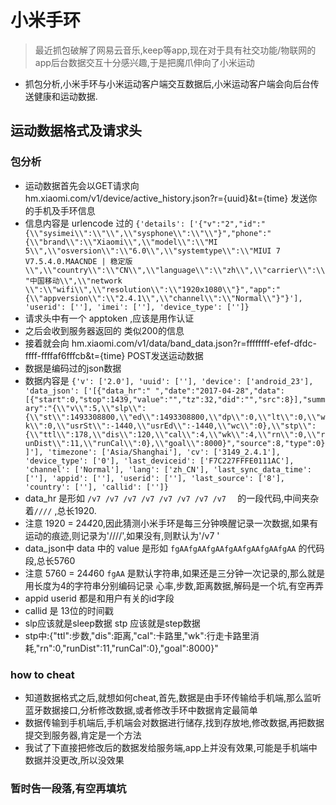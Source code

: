 # 小米手环
> 最近抓包破解了网易云音乐,keep等app,现在对于具有社交功能/物联网的app后台数据交互十分感兴趣,于是把魔爪伸向了小米运动
- 抓包分析,小米手环与小米运动客户端交互数据后,小米运动客户端会向后台传送健康和运动数据.
## 运动数据格式及请求头
### 包分析
- 运动数据首先会以GET请求向 hm.xiaomi.com/v1/device/active_history.json?r={uuid}&t={time} 发送你的手机及手环信息
- 信息内容是 urlencode 过的 `{'details': ['{"v":"2","id":"{\\"sysimei\\":\\"\\",\\"sysphone\\":\\"\\"}","phone":"{\\"brand\\":\\"Xiaomi\\",\\"model\\":\\"MI 5\\",\\"osversion\\":\\"6.0\\",\\"systemtype\\":\\"MIUI 7 V7.5.4.0.MAACNDE | 稳定版\\",\\"country\\":\\"CN\\",\\"language\\":\\"zh\\",\\"carrier\\":\\"中国移动\\",\\"network \\":\\"wifi\\",\\"resolution\\":\\"1920x1080\\"}","app":"{\\"appversion\\":\\"2.4.1\\",\\"channel\\":\\"Normal\\"}"}'], 'userid': [''], 'imei': [''], 'device_type': ['']}`
- 请求头中有一个 apptoken ,应该是用作认证
- 之后会收到服务器返回的 类似200的信息
- 接着就会向 hm.xiaomi.com/v1/data/band_data.json?r=ffffffff-efef-dfdc-ffff-ffffaf6fffcb&t={time} POST发送运动数据
- 数据是编码过的json数据
- 数据内容是 `{'v': ['2.0'], 'uuid': [''], 'device': ['android_23'], 'data_json': ['[{"data_hr":" ","date":"2017-04-28","data":[{"start":0,"stop":1439,"value":"","tz":32,"did":"","src":8}],"summary":"{\\"v\\":5,\\"slp\\":{\\"st\\":1493308800,\\"ed\\":1493308800,\\"dp\\":0,\\"lt\\":0,\\"wk\\":0,\\"usrSt\\":-1440,\\"usrEd\\":-1440,\\"wc\\":0},\\"stp\\":{\\"ttl\\":178,\\"dis\\":120,\\"cal\\":4,\\"wk\\":4,\\"rn\\":0,\\"runDist\\":11,\\"runCal\\":0},\\"goal\\":8000}","source":8,"type":0}]'], 'timezone': ['Asia/Shanghai'], 'cv': ['3149_2.4.1'], 'device_type': ['0'], 'last_deviceid': ['F7C227FFFE0111AC'], 'channel': ['Normal'], 'lang': ['zh_CN'], 'last_sync_data_time': [''], 'appid': [''], 'userid': [''], 'last_source': ['8'], 'country': [''], 'callid': ['']}`
- data_hr 是形如 `/v7 /v7 /v7 /v7 /v7 /v7 /v7 /v7  ` 的一段代码,中间夹杂着`////` ,总长1920.
- 注意 1920 = 24*4*20,因此猜测小米手环是每三分钟唤醒记录一次数据,如果有运动的痕迹,则记录为'////',如果没有,则默认为'/v7 '
- data_json中 data 中的 value 是形如 `fgAAfgAAfgAAfgAAfgAAfgAAfgAA` 的代码段,总长5760
- 注意 5760 = 24*4*60 `fgAA` 是默认字符串,如果还是三分钟一次记录的,那么就是用长度为4的字符串分别编码记录 心率,步数,距离数据,解码是一个坑,有空再弄
- appid userid 都是和用户有关的id字段
- callid 是 13位的时间戳
- slp应该就是sleep数据 stp 应该就是step数据
- stp中:{"ttl":步数,"dis":距离,"cal":卡路里,"wk":行走卡路里消耗,"rn":0,"runDist":11,"runCal":0},"goal":8000}"

### how to cheat
- 知道数据格式之后,就想如何cheat,首先,数据是由手环传输给手机端,那么监听蓝牙数据接口,分析修改数据,或者修改手环中数据肯定最简单
- 数据传输到手机端后,手机端会对数据进行储存,找到存放地,修改数据,再把数据提交到服务器,肯定是一个方法
- 我试了下直接把修改后的数据发给服务端,app上并没有效果,可能是手机端中数据并没更改,所以没效果

### 暂时告一段落,有空再填坑
